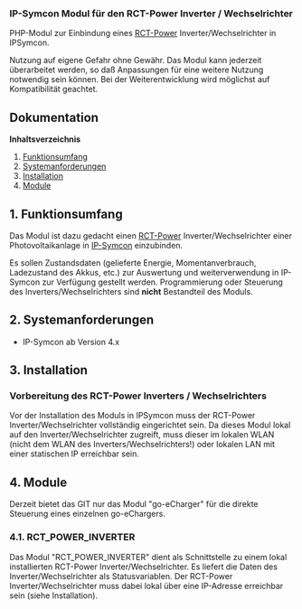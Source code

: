### IP-Symcon Modul für den RCT-Power Inverter / Wechselrichter

PHP-Modul zur Einbindung eines [RCT-Power](http://www.rct-power.com) Inverter/Wechselrichter in IPSymcon. 

Nutzung auf eigene Gefahr ohne Gewähr. Das Modul kann jederzeit überarbeitet werden, so daß Anpassungen für eine weitere Nutzung notwendig sein können. Bei der Weiterentwicklung wird möglichst auf Kompatibilität geachtet. 

## Dokumentation

**Inhaltsverzeichnis**

1. [Funktionsumfang](#1-funktionsumfang) 
2. [Systemanforderungen](#2-systemanforderungen)
3. [Installation](#3-installation)
4. [Module](#4-module)

## 1. Funktionsumfang

Das Modul ist dazu gedacht einen [RCT-Power](http://www.rct-power.com) Inverter/Wechselrichter einer Photovoltaikanlage in [IP-Symcon](www.ip-symcon.de) einzubinden. 

Es sollen Zustandsdaten (gelieferte Energie, Momentanverbrauch, Ladezustand des Akkus, etc.) zur Auswertung und weiterverwendung in IP-Symcon zur Verfügung gestellt werden. Programmierung oder Steuerung des Inverters/Wechselrichters sind __nicht__ Bestandteil des Moduls.

## 2. Systemanforderungen
- IP-Symcon ab Version 4.x

## 3. Installation

### Vorbereitung des RCT-Power Inverters / Wechselrichters
Vor der Installation des Moduls in IPSymcon muss der RCT-Power Inverter/Wechselrichter vollständig eingerichtet sein. Da dieses Modul lokal auf den Inverter/Wechselrichter zugreift, muss dieser im lokalen WLAN (nicht dem WLAN des Inverters/Wechselrichters!) oder lokalen LAN mit einer statischen IP erreichbar sein. 

## 4. Module
Derzeit bietet das GIT nur das Modul "go-eCharger" für die direkte Steuerung eines einzelnen go-eChargers. 

### 4.1. RCT_POWER_INVERTER

Das Modul "RCT_POWER_INVERTER" dient als Schnittstelle zu einem lokal installierten RCT-Power Inverter/Wechselrichter. Es liefert die Daten des Inverter/Wechselrichter als Statusvariablen. Der RCT-Power Inverter/Wechselrichter muss dabei lokal über eine IP-Adresse erreichbar sein (siehe Installation).
